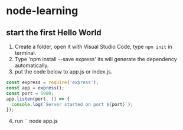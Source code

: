 # node-learning

## start the first Hello World
1. Create a folder, open it with Visual Studio Code, type `npm init` in terminal.
2. Type 'npm install --save express' its will generate the dependency automatically.
3. put the code below to app.js or index.js.
```javascript
const express = require('express');
const app = express();
const port = 5000;
app.listen(port, () => {
  console.log(`Server started on port ${port}`);
});
```
4. run `` node app.js
